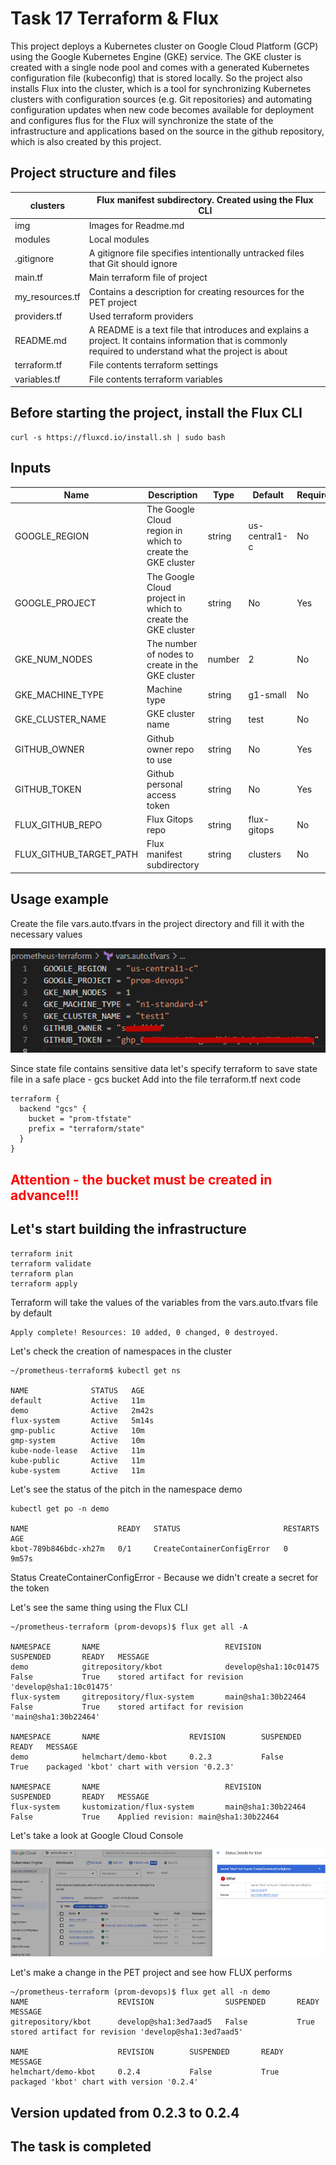 # Task 17 Terraform & Flux

This project deploys a Kubernetes cluster on Google Cloud Platform (GCP) using the Google Kubernetes Engine (GKE) service. The GKE cluster is created with a single node pool and comes with a generated Kubernetes configuration file (kubeconfig) that is stored locally.
So the project also installs Flux into the cluster, which is a tool for synchronizing Kubernetes clusters with configuration sources (e.g. Git repositories) and automating configuration updates when new code becomes available for deployment and configures flus for the 
Flux will synchronize the state of the infrastructure and applications based on the source in the github repository, which is also created by this project.

## Project structure and files

| clusters        | Flux manifest subdirectory. Created using the Flux CLI                                                                                                     |
|-----------------|------------------------------------------------------------------------------------------------------------------------------------------------------------|
| img             | Images for Readme.md                                                                                                                                       |
| modules         | Local modules                                                                                                                                              |
| .gitignore      | A gitignore file specifies intentionally untracked files that Git should ignore                                                                            |
| main.tf         | Main terraform file of project                                                                                                                             |
| my_resources.tf | Contains a description for creating resources for the PET project                                                                                          |
| providers.tf    | Used terraform providers                                                                                                                                   |
| README.md       | A README is a text file that introduces and explains a project. It contains information that is commonly required to understand what the project is about  |
| terraform.tf    | File contents terraform settings                                                                                                                           |
| variables.tf    | File contents terraform variables                                                                                                                          |


## Before starting the project, install the Flux CLI

```
curl -s https://fluxcd.io/install.sh | sudo bash
```

## Inputs
| **Name**                | **Description**                                             | **Type** | **Default**   | **Required** |
|-------------------------|-------------------------------------------------------------|----------|---------------|---------------|
| GOOGLE_REGION           | The Google Cloud region in which to create the GKE cluster  | string   | us-central1-c | No            |
| GOOGLE_PROJECT          | The Google Cloud project in which to create the GKE cluster | string   | No            | Yes           |
| GKE_NUM_NODES           | The number of nodes to create in the GKE cluster            | number   | 2             | No            |
| GKE_MACHINE_TYPE        | Machine type                                                | string   | g1-small      | No            |
| GKE_CLUSTER_NAME        | GKE cluster name                                            | string   | test          | No            |
| GITHUB_OWNER            | Github owner repo to use                                    | string   | No            | Yes           |
| GITHUB_TOKEN            | Github personal access token                                | string   | No            | Yes           |
| FLUX_GITHUB_REPO        | Flux Gitops repo                                            | string   | flux-gitops   | No            |
| FLUX_GITHUB_TARGET_PATH | Flux manifest subdirectory                                  | string   | clusters      | No            |


## Usage example

Create the file vars.auto.tfvars in the project directory and fill it with the necessary values

![Alt text](img/image.png)

Since state file contains sensitive data let's specify terraform to save state file in a safe place - gcs bucket
Add into the file terraform.tf next code

```
terraform {
  backend "gcs" {
    bucket = "prom-tfstate"
    prefix = "terraform/state"
  }
}

```

## <span style="color:red"> <b> Attention - the bucket must be created in advance!!! </b> </span>


## Let's start building the infrastructure
```
terraform init
terraform validate
terraform plan
terraform apply
```

Terraform will take the values of the variables from the vars.auto.tfvars file by default

```
Apply complete! Resources: 10 added, 0 changed, 0 destroyed.
```

Let's check the creation of namespaces in the cluster

```
~/prometheus-terraform$ kubectl get ns

NAME              STATUS   AGE
default           Active   11m
demo              Active   2m42s
flux-system       Active   5m14s
gmp-public        Active   10m
gmp-system        Active   10m
kube-node-lease   Active   11m
kube-public       Active   11m
kube-system       Active   11m
```

Let's see the status of the pitch in the namespace demo

```
kubectl get po -n demo

NAME                    READY   STATUS                       RESTARTS   AGE
kbot-789b846bdc-xh27m   0/1     CreateContainerConfigError   0          9m57s

```

Status CreateContainerConfigError - Because we didn't create a secret for the token

Let's see the same thing using the Flux CLI

```
~/prometheus-terraform (prom-devops)$ flux get all -A

NAMESPACE       NAME                            REVISION                SUSPENDED       READY   MESSAGE                                              
demo            gitrepository/kbot              develop@sha1:10c01475   False           True    stored artifact for revision 'develop@sha1:10c01475'
flux-system     gitrepository/flux-system       main@sha1:30b22464      False           True    stored artifact for revision 'main@sha1:30b22464'   

NAMESPACE       NAME                    REVISION        SUSPENDED       READY   MESSAGE                                    
demo            helmchart/demo-kbot     0.2.3           False           True    packaged 'kbot' chart with version '0.2.3'

NAMESPACE       NAME                            REVISION                SUSPENDED       READY   MESSAGE                              
flux-system     kustomization/flux-system       main@sha1:30b22464      False           True    Applied revision: main@sha1:30b22464

```

Let's take a look at Google Cloud Console

![Alt text](img/image1.png)

Let's make a change in the PET project and see how FLUX performs

```
~/prometheus-terraform (prom-devops)$ flux get all -n demo
NAME                    REVISION                SUSPENDED       READY   MESSAGE                                              
gitrepository/kbot      develop@sha1:3ed7aad5   False           True    stored artifact for revision 'develop@sha1:3ed7aad5'

NAME                    REVISION        SUSPENDED       READY   MESSAGE                                    
helmchart/demo-kbot     0.2.4           False           True    packaged 'kbot' chart with version '0.2.4'
```

## Version updated from 0.2.3 to 0.2.4

## The task is completed